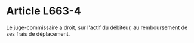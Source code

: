 # Article L663-4

Le juge-commissaire a droit, sur l'actif du débiteur, au remboursement de ses frais de déplacement.
